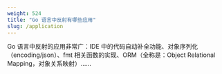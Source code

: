 ```yaml
---
weight: 524
title: "Go 语言中反射有哪些应用"
slug: /application
---
```


Go 语言中反射的应用非常广：IDE 中的代码自动补全功能、对象序列化（encoding/json）、fmt 相关函数的实现、ORM（全称是：Object Relational Mapping，对象关系映射）……